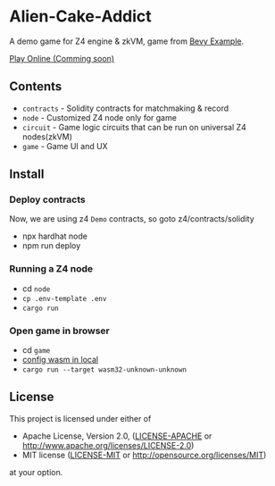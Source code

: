 # Alien-Cake-Addict
A demo game for Z4 engine & zkVM, game from [Bevy Example](https://github.com/bevyengine/bevy/blob/main/examples/games/alien_cake_addict.rs).

[Play Online (Comming soon)]()

## Contents
- `contracts` - Solidity contracts for matchmaking & record
- `node` - Customized Z4 node only for game
- `circuit` - Game logic circuits that can be run on universal Z4 nodes(zkVM)
- `game` - Game UI and UX

## Install
### Deploy contracts
Now, we are using z4 `Demo` contracts, so goto z4/contracts/solidity
- npx hardhat node
- npm run deploy

### Running a Z4 node
- cd `node`
- `cp .env-template .env`
- `cargo run`

### Open game in browser
- cd `game`
- [config wasm in local](https://bevy-cheatbook.github.io/platforms/wasm.html)
- `cargo run --target wasm32-unknown-unknown`

## License

This project is licensed under either of

 * Apache License, Version 2.0, ([LICENSE-APACHE](LICENSE-APACHE) or
   http://www.apache.org/licenses/LICENSE-2.0)
 * MIT license ([LICENSE-MIT](LICENSE-MIT) or
   http://opensource.org/licenses/MIT)

at your option.
